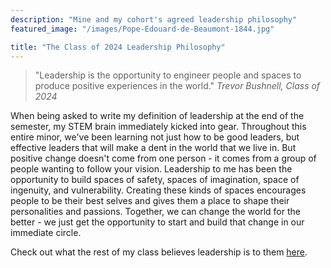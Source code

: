 ```yaml
---
description: "Mine and my cohort's agreed leadership philosophy"
featured_image: "/images/Pope-Edouard-de-Beaumont-1844.jpg"

title: "The Class of 2024 Leadership Philosophy"
---
```


> "Leadership is the opportunity to engineer people and spaces to produce positive experiences in the world." *Trevor Bushnell, Class of 2024*

When being asked to write my definition of leadership at the end of the semester, my STEM brain immediately kicked into gear. Throughout this entire minor, we've been learning not just how to be good leaders, but effective leaders that will make a dent in the world that we live in. But positive change doesn't come from one person - it comes from a group of people wanting to follow your vision. Leadership to me has been the opportunity to build spaces of safety, spaces of imagination, space of ingenuity, and vulnerability. Creating these kinds of spaces encourages people to be their best selves and gives them a place to shape their personalities and passions. Together, we can change the world for the better - we just get the opportunity to start and build that change in our immediate circle.

Check out what the rest of my class believes leadership is to them [here](https://301de08c-c4a4-4eb9-9bc6-2be026bea209.filesusr.com/ugd/2acb7f_3a678ac7c33a4bd49d9ec9c4a7d1f827.pdf).